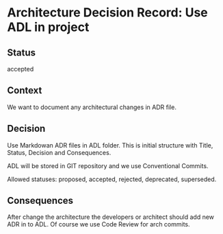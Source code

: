# Architecture Decision Record: Use ADL in project

## Status

accepted

## Context

We want to document any architectural changes in ADR file.

## Decision

Use Markdowan ADR files in ADL folder. This is initial structure with Title, Status, Decision and Consequences.

ADL will be stored in GIT repository and we use Conventional Commits.

Allowed statuses: proposed, accepted, rejected, deprecated, superseded.

## Consequences

After change the architecture the developers or architect should add new ADR in to ADL.
Of course we use Code Review for arch commits.